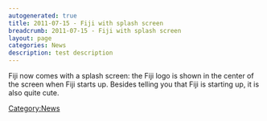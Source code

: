 ```yaml
---
autogenerated: true
title: 2011-07-15 - Fiji with splash screen
breadcrumb: 2011-07-15 - Fiji with splash screen
layout: page
categories: News
description: test description
---
```


Fiji now comes with a splash screen: the Fiji logo is shown in the center of the screen when Fiji starts up. Besides telling you that Fiji is starting up, it is also quite cute.

[Category:News](Category_News "wikilink")
